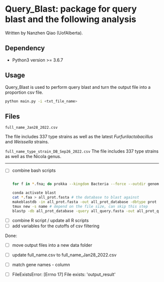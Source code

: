 # Query_Blast: package for query blast and the following analysis 

Written by Nanzhen Qiao (UofAlberta).

## Dependency
- Python3 version >= 3.6.7

## Usage
Query_Blast is used to perform query blast and turn the output file into a proportion csv file.
``` bash
python main.py -i <txt_file_name>
```


## Files
 `full_name_Jan28_2022.csv`

 The file includes 337 type strains as well as the latest *Furfurilactobacillus* and *Weissella* strains.

`full_name_type_strain_DB_Sep26_2022.csv`
 The file includes 337 type strains as well as the Nicola genus.


---
- [ ] combine bash scripts
    ```bash

    for f in *.fna; do prokka --kingdom Bacteria --force --outdir genomes_prokka_output --prefix ${f%.fna} --locustag ${f%.fna} $f; done # if the annotation is needed

    conda activate blast
    cat *.faa > all_prot.fasta # the database to blast against
    makeblastdb -in all_prot.fasta -out all_prot_database -dbtype prot
    tmux new -s name # depend on the file size, can skip this step
    blastp -db all_prot_database -query all_query.fasta -out all_prot_query.txt -outfmt "7 qacc sallacc pident qcovs evalue"


    ```
- [ ] combine R script / update all R scripts
- [ ] add variables for the cutoffs of csv filtering

Done:
- [ ] move output files into a new data folder
- [ ] update full_name.csv to full_name_Jan28_2022.csv
- [ ] match gene names - column
- [ ] FileExistsError: [Errno 17] File exists: 'output_result'


